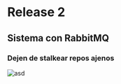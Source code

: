 # Release 2
## Sistema con RabbitMQ
### Dejen de stalkear repos ajenos
![asd](https://s-media-cache-ak0.pinimg.com/236x/04/eb/3c/04eb3cecc628e06e9bafe8b049deca07.jpg)
